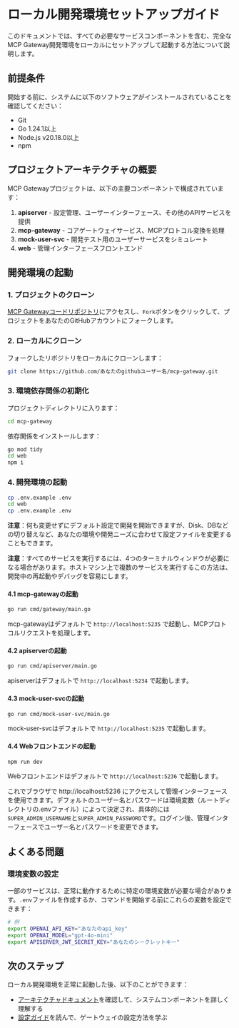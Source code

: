 # ローカル開発環境セットアップガイド

このドキュメントでは、すべての必要なサービスコンポーネントを含む、完全なMCP Gateway開発環境をローカルにセットアップして起動する方法について説明します。

## 前提条件

開始する前に、システムに以下のソフトウェアがインストールされていることを確認してください：

- Git
- Go 1.24.1以上
- Node.js v20.18.0以上
- npm

## プロジェクトアーキテクチャの概要

MCP Gatewayプロジェクトは、以下の主要コンポーネントで構成されています：

1. **apiserver** - 設定管理、ユーザーインターフェース、その他のAPIサービスを提供
2. **mcp-gateway** - コアゲートウェイサービス、MCPプロトコル変換を処理
3. **mock-user-svc** - 開発テスト用のユーザーサービスをシミュレート
4. **web** - 管理インターフェースフロントエンド

## 開発環境の起動

### 1. プロジェクトのクローン

[MCP Gatewayコードリポジトリ](https://github.com/mcp-ecosystem/mcp-gateway)にアクセスし、`Fork`ボタンをクリックして、プロジェクトをあなたのGitHubアカウントにフォークします。

### 2. ローカルにクローン

フォークしたリポジトリをローカルにクローンします：

```bash
git clone https://github.com/あなたのgithubユーザー名/mcp-gateway.git
```

### 3. 環境依存関係の初期化

プロジェクトディレクトリに入ります：
```bash
cd mcp-gateway
```

依存関係をインストールします：

```bash
go mod tidy
cd web
npm i
```

### 4. 開発環境の起動

```bash
cp .env.example .env
cd web
cp .env.example .env
```

**注意**：何も変更せずにデフォルト設定で開発を開始できますが、Disk、DBなどの切り替えなど、あなたの環境や開発ニーズに合わせて設定ファイルを変更することもできます。

**注意**：すべてのサービスを実行するには、4つのターミナルウィンドウが必要になる場合があります。ホストマシン上で複数のサービスを実行するこの方法は、開発中の再起動やデバッグを容易にします。

#### 4.1 mcp-gatewayの起動

```bash
go run cmd/gateway/main.go
```

mcp-gatewayはデフォルトで `http://localhost:5235` で起動し、MCPプロトコルリクエストを処理します。

#### 4.2 apiserverの起動 

```bash
go run cmd/apiserver/main.go
```

apiserverはデフォルトで `http://localhost:5234` で起動します。

#### 4.3 mock-user-svcの起動

```bash
go run cmd/mock-user-svc/main.go
```

mock-user-svcはデフォルトで `http://localhost:5235` で起動します。

#### 4.4 Webフロントエンドの起動

```bash
npm run dev
```

Webフロントエンドはデフォルトで `http://localhost:5236` で起動します。

これでブラウザで http://localhost:5236 にアクセスして管理インターフェースを使用できます。デフォルトのユーザー名とパスワードは環境変数（ルートディレクトリの.envファイル）によって決定され、具体的には`SUPER_ADMIN_USERNAME`と`SUPER_ADMIN_PASSWORD`です。ログイン後、管理インターフェースでユーザー名とパスワードを変更できます。

## よくある問題

### 環境変数の設定

一部のサービスは、正常に動作するために特定の環境変数が必要な場合があります。`.env`ファイルを作成するか、コマンドを開始する前にこれらの変数を設定できます：

```bash
# 例
export OPENAI_API_KEY="あなたのapi_key"
export OPENAI_MODEL="gpt-4o-mini"
export APISERVER_JWT_SECRET_KEY="あなたのシークレットキー"
```

## 次のステップ

ローカル開発環境を正常に起動した後、以下のことができます：

- [アーキテクチャドキュメント](./architecture)を確認して、システムコンポーネントを詳しく理解する
- [設定ガイド](../configuration/gateways)を読んで、ゲートウェイの設定方法を学ぶ 